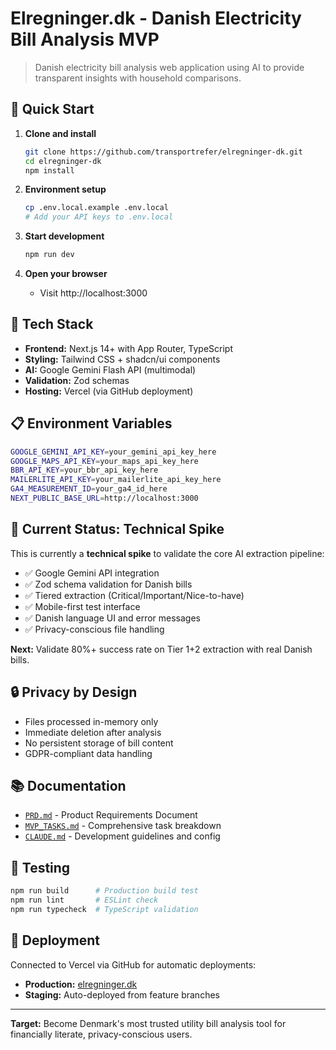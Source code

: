 # Elregninger.dk - Danish Electricity Bill Analysis MVP

> Danish electricity bill analysis web application using AI to provide transparent insights with household comparisons.

## 🚀 Quick Start

1. **Clone and install**
   ```bash
   git clone https://github.com/transportrefer/elregninger-dk.git
   cd elregninger-dk
   npm install
   ```

2. **Environment setup**
   ```bash
   cp .env.local.example .env.local
   # Add your API keys to .env.local
   ```

3. **Start development**
   ```bash
   npm run dev
   ```

4. **Open your browser**
   - Visit http://localhost:3000

## 🔧 Tech Stack

- **Frontend:** Next.js 14+ with App Router, TypeScript
- **Styling:** Tailwind CSS + shadcn/ui components  
- **AI:** Google Gemini Flash API (multimodal)
- **Validation:** Zod schemas
- **Hosting:** Vercel (via GitHub deployment)

## 📋 Environment Variables

```bash
GOOGLE_GEMINI_API_KEY=your_gemini_api_key_here
GOOGLE_MAPS_API_KEY=your_maps_api_key_here
BBR_API_KEY=your_bbr_api_key_here
MAILERLITE_API_KEY=your_mailerlite_api_key_here
GA4_MEASUREMENT_ID=your_ga4_id_here
NEXT_PUBLIC_BASE_URL=http://localhost:3000
```

## 🧪 Current Status: Technical Spike

This is currently a **technical spike** to validate the core AI extraction pipeline:

- ✅ Google Gemini API integration
- ✅ Zod schema validation for Danish bills
- ✅ Tiered extraction (Critical/Important/Nice-to-have)
- ✅ Mobile-first test interface
- ✅ Danish language UI and error messages
- ✅ Privacy-conscious file handling

**Next:** Validate 80%+ success rate on Tier 1+2 extraction with real Danish bills.

## 🔒 Privacy by Design

- Files processed in-memory only
- Immediate deletion after analysis
- No persistent storage of bill content
- GDPR-compliant data handling

## 📚 Documentation

- [`PRD.md`](./PRD.md) - Product Requirements Document
- [`MVP_TASKS.md`](./MVP_TASKS.md) - Comprehensive task breakdown
- [`CLAUDE.md`](./CLAUDE.md) - Development guidelines and config

## 🧪 Testing

```bash
npm run build      # Production build test
npm run lint       # ESLint check
npm run typecheck  # TypeScript validation
```

## 🚀 Deployment

Connected to Vercel via GitHub for automatic deployments:
- **Production:** [elregninger.dk](https://elregninger.dk)
- **Staging:** Auto-deployed from feature branches

---

**Target:** Become Denmark's most trusted utility bill analysis tool for financially literate, privacy-conscious users.
